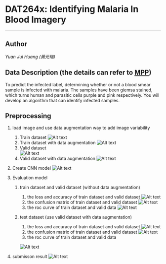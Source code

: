 
# **DAT264x: Identifying Malaria In Blood Imagery** #

----------
## Author ##
*Yuan Jui Huang (黃元瑞)* 

## **Data Description (the details can refer to [MPP](https://www.datasciencecapstone.org/competitions/13/identifying-malaria-in-blood/ "Data Description"))** ##

To predict the infected label, determining whether or not a blood smear sample is infected with malaria. The samples have been giemsa stained, which turns human and parasitic cells purple and pink respectively. You will develop an algorithm that can identify infected samples.

## Preprocessing  ##

1. load image and use data augmentation way to add image variability
	1. Train dataset
	![Alt text](img/train_dataset.png "Train Dataset")
	2. Train dataset with data augmentation
	![Alt text](img/train_dataset_augment.png "Train Dataset")
	3. Valid dataset	
	![Alt text](img/valid_dataset.png "Valid Dataset")
  	4. Valid dataset with data augmentation 
	![Alt text](img/valid_dataset_augment.png "Valid Dataset")

2. Create CNN model
![Alt text](img/identifying_malaria.png "Train Dataset")	

3. Evaluation model
	1. train dataset and valid dataset (without data augmentation)
		1. the loss and accuracy of train dataset and valid dataset
		![Alt text](img/loss_for_train_valid.png "Train Dataset")	 
		2. the confusion matrix of train dataset and valid dataset
		![Alt text](img/cm_for_train_valid.png "Train Dataset")	 
		3. the roc curve of train dataset and valid data
		![Alt text](img/roc_for_train_valid.png "Train Dataset")
	2. test dataset (use valid dataset with data augmentation)
		1. the loss and accuracy of train dataset and valid dataset
		![Alt text](img/loss_for_test.png "Train Dataset") 
		2. the confusion matrix of train dataset and valid dataset
		![Alt text](img/cm_for_test.png "Train Dataset")	 
		3. the roc curve of train dataset and valid data
		
		![Alt text](img/roc_for_test.png "Train Dataset")	 
4. submisson result
 	![Alt text](img/submissions_result.png "Train Dataset")
